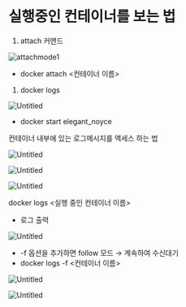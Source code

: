 # 실행중인 컨테이너를 보는 법

1. attach 커맨드

![attachmode1](https://user-images.githubusercontent.com/94940412/186358816-27c650bd-2755-4c03-80b1-a73c3e5af486.jpg)


- docker attach <컨테이너 이름>

1. docker logs

![Untitled](https://s3-us-west-2.amazonaws.com/secure.notion-static.com/2e6f77a5-12e7-4bfe-8477-cdce97341270/Untitled.png)

- docker start elegant_noyce

컨테이너 내부에 있는 로그메시지를 액세스 하는 법

![Untitled](https://s3-us-west-2.amazonaws.com/secure.notion-static.com/f225db04-7e34-470f-bc68-f944c22b6b1a/Untitled.png)

![Untitled](https://s3-us-west-2.amazonaws.com/secure.notion-static.com/0be96972-3094-4681-afd1-a24889f8d42b/Untitled.png)

![Untitled](https://s3-us-west-2.amazonaws.com/secure.notion-static.com/f295bb53-0fed-490a-a3fa-a4a5321796cb/Untitled.png)

docker logs <실행 중인 컨테이너 이름>

- 로그 출력

![Untitled](https://s3-us-west-2.amazonaws.com/secure.notion-static.com/6866c83e-4bdd-4ed2-9bc0-751acc0f72aa/Untitled.png)

- -f 옵션을 추가하면 follow 모드 → 계속하여 수신대기
- docker logs -f <컨테이너 이름>

![Untitled](https://s3-us-west-2.amazonaws.com/secure.notion-static.com/89d31fe1-ca50-4d55-aae3-6d9981cb0739/Untitled.png)

![Untitled](https://s3-us-west-2.amazonaws.com/secure.notion-static.com/7d956b09-0a7c-40a5-8d30-225e7f10ce92/Untitled.png)
